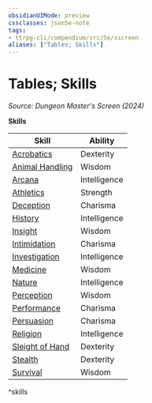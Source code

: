 ```yaml
---
obsidianUIMode: preview
cssclasses: json5e-note
tags:
- ttrpg-cli/compendium/src/5e/xscreen
aliases: ["Tables; Skills"]
---
```

# Tables; Skills
*Source: Dungeon Master's Screen (2024)* 

**Skills**

| Skill | Ability |
|-------|---------|
| [Acrobatics](Mechanics/rules/skills.md#Acrobatics) | Dexterity |
| [Animal Handling](Mechanics/rules/skills.md#Animal%20Handling) | Wisdom |
| [Arcana](Mechanics/rules/skills.md#Arcana) | Intelligence |
| [Athletics](Mechanics/rules/skills.md#Athletics) | Strength |
| [Deception](Mechanics/rules/skills.md#Deception) | Charisma |
| [History](Mechanics/rules/skills.md#History) | Intelligence |
| [Insight](Mechanics/rules/skills.md#Insight) | Wisdom |
| [Intimidation](Mechanics/rules/skills.md#Intimidation) | Charisma |
| [Investigation](Mechanics/rules/skills.md#Investigation) | Intelligence |
| [Medicine](Mechanics/rules/skills.md#Medicine) | Wisdom |
| [Nature](Mechanics/rules/skills.md#Nature) | Intelligence |
| [Perception](Mechanics/rules/skills.md#Perception) | Wisdom |
| [Performance](Mechanics/rules/skills.md#Performance) | Charisma |
| [Persuasion](Mechanics/rules/skills.md#Persuasion) | Charisma |
| [Religion](Mechanics/rules/skills.md#Religion) | Intelligence |
| [Sleight of Hand](Mechanics/rules/skills.md#Sleight%20of%20Hand) | Dexterity |
| [Stealth](Mechanics/rules/skills.md#Stealth) | Dexterity |
| [Survival](Mechanics/rules/skills.md#Survival) | Wisdom |
^skills